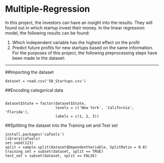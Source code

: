 # Multiple-Regression
In this project, the investors can have an insight into the results. They will found out in which startup invest their money.
In the linear regression model, the following results can be found:
1. Which independent variable has the highest effect on the profit
2. Predict future profits for new startups based on the same information.
For the purposes of this project, the following preprocessing steps have been made to the dataset: 

---

##Importing the dataset

`dataset = read.csv('50_Startups.csv')`

##Encoding categorical data

```

dataset$State = factor(dataset$State,
                       levels = c('New York', 'California', 'Florida'),
                       labels = c(1, 2, 3))

```

##Splitting the dataset into the Training set and Test set

```
install.packages('caTools') 
library(caTools)
set.seed(123)  
split = sample.split(dataset$DependentVariable, SplitRatio = 0.8)
training_set = subset(dataset, split == TRUE)
test_set = subset(dataset, split == FALSE)

```
